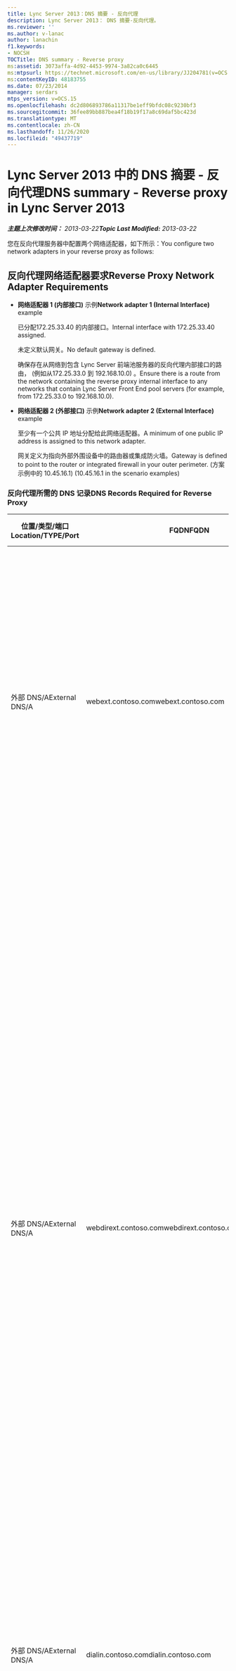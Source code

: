 ```yaml
---
title: Lync Server 2013：DNS 摘要 - 反向代理
description: Lync Server 2013： DNS 摘要-反向代理。
ms.reviewer: ''
ms.author: v-lanac
author: lanachin
f1.keywords:
- NOCSH
TOCTitle: DNS summary - Reverse proxy
ms:assetid: 3073affa-4d92-4453-9974-3a82ca0c6445
ms:mtpsurl: https://technet.microsoft.com/en-us/library/JJ204781(v=OCS.15)
ms:contentKeyID: 48183755
ms.date: 07/23/2014
manager: serdars
mtps_version: v=OCS.15
ms.openlocfilehash: dc2d806893786a11317be1eff9bfdc08c9230bf3
ms.sourcegitcommit: 36fee89bb887bea4f18b19f17a8c69daf5bc423d
ms.translationtype: MT
ms.contentlocale: zh-CN
ms.lasthandoff: 11/26/2020
ms.locfileid: "49437719"
---
```

# <a name="dns-summary---reverse-proxy-in-lync-server-2013"></a><span data-ttu-id="f1e98-103">Lync Server 2013 中的 DNS 摘要 - 反向代理</span><span class="sxs-lookup"><span data-stu-id="f1e98-103">DNS summary - Reverse proxy in Lync Server 2013</span></span>

<div data-xmlns="http://www.w3.org/1999/xhtml">

<div class="topic" data-xmlns="http://www.w3.org/1999/xhtml" data-msxsl="urn:schemas-microsoft-com:xslt" data-cs="https://msdn.microsoft.com/">

<div data-asp="https://msdn2.microsoft.com/asp">



</div>

<div id="mainSection">

<div id="mainBody"><span data-ttu-id="f1e98-104">

<span> </span></span><span class="sxs-lookup"><span data-stu-id="f1e98-104">

<span> </span></span></span>

<span data-ttu-id="f1e98-105">_**主题上次修改时间：** 2013-03-22_</span><span class="sxs-lookup"><span data-stu-id="f1e98-105">_**Topic Last Modified:** 2013-03-22_</span></span>

<span data-ttu-id="f1e98-106">您在反向代理服务器中配置两个网络适配器，如下所示：</span><span class="sxs-lookup"><span data-stu-id="f1e98-106">You configure two network adapters in your reverse proxy as follows:</span></span>

<div>

## <a name="reverse-proxy-network-adapter-requirements"></a><span data-ttu-id="f1e98-107">反向代理网络适配器要求</span><span class="sxs-lookup"><span data-stu-id="f1e98-107">Reverse Proxy Network Adapter Requirements</span></span>

  - <span data-ttu-id="f1e98-108">**网络适配器 1 (内部接口)** 示例</span><span class="sxs-lookup"><span data-stu-id="f1e98-108">**Network adapter 1 (Internal Interface)** example</span></span>
    
    <span data-ttu-id="f1e98-109">已分配172.25.33.40 的内部接口。</span><span class="sxs-lookup"><span data-stu-id="f1e98-109">Internal interface with 172.25.33.40 assigned.</span></span>
    
    <span data-ttu-id="f1e98-110">未定义默认网关。</span><span class="sxs-lookup"><span data-stu-id="f1e98-110">No default gateway is defined.</span></span>
    
    <span data-ttu-id="f1e98-111">确保存在从网络到包含 Lync Server 前端池服务器的反向代理内部接口的路由， (例如从172.25.33.0 到 192.168.10.0) 。</span><span class="sxs-lookup"><span data-stu-id="f1e98-111">Ensure there is a route from the network containing the reverse proxy internal interface to any networks that contain Lync Server Front End pool servers (for example, from 172.25.33.0 to 192.168.10.0).</span></span>

  - <span data-ttu-id="f1e98-112">**网络适配器 2 (外部接口)** 示例</span><span class="sxs-lookup"><span data-stu-id="f1e98-112">**Network adapter 2 (External Interface)** example</span></span>
    
    <span data-ttu-id="f1e98-113">至少有一个公共 IP 地址分配给此网络适配器。</span><span class="sxs-lookup"><span data-stu-id="f1e98-113">A minimum of one public IP address is assigned to this network adapter.</span></span>
    
    <span data-ttu-id="f1e98-114">网关定义为指向外部外围设备中的路由器或集成防火墙。</span><span class="sxs-lookup"><span data-stu-id="f1e98-114">Gateway is defined to point to the router or integrated firewall in your outer perimeter.</span></span> <span data-ttu-id="f1e98-115"> (方案示例中的 10.45.16.1) </span><span class="sxs-lookup"><span data-stu-id="f1e98-115">(10.45.16.1 in the scenario examples)</span></span>

### <a name="dns-records-required-for-reverse-proxy"></a><span data-ttu-id="f1e98-116">反向代理所需的 DNS 记录</span><span class="sxs-lookup"><span data-stu-id="f1e98-116">DNS Records Required for Reverse Proxy</span></span>

<table>
<colgroup>
<col style="width: 25%" />
<col style="width: 25%" />
<col style="width: 25%" />
<col style="width: 25%" />
</colgroup>
<thead>
<tr class="header">
<th><span data-ttu-id="f1e98-117">位置/类型/端口</span><span class="sxs-lookup"><span data-stu-id="f1e98-117">Location/TYPE/Port</span></span></th>
<th><span data-ttu-id="f1e98-118">FQDN</span><span class="sxs-lookup"><span data-stu-id="f1e98-118">FQDN</span></span></th>
<th><span data-ttu-id="f1e98-119">IP 地址</span><span class="sxs-lookup"><span data-stu-id="f1e98-119">IP address</span></span></th>
<th><span data-ttu-id="f1e98-120">映射到/批注</span><span class="sxs-lookup"><span data-stu-id="f1e98-120">Maps to/comments</span></span></th>
</tr>
</thead>
<tbody>
<tr class="odd">
<td><p><span data-ttu-id="f1e98-121">外部 DNS/A</span><span class="sxs-lookup"><span data-stu-id="f1e98-121">External DNS/A</span></span></p></td>
<td><p><span data-ttu-id="f1e98-122">webext.contoso.com</span><span class="sxs-lookup"><span data-stu-id="f1e98-122">webext.contoso.com</span></span></p></td>
<td><p><span data-ttu-id="f1e98-123">分配给外部已发布资源的侦听器</span><span class="sxs-lookup"><span data-stu-id="f1e98-123">Assigned listener for externally published resources</span></span></p></td>
<td><p><span data-ttu-id="f1e98-124">内部部署中的外部 web 服务。</span><span class="sxs-lookup"><span data-stu-id="f1e98-124">External web services from the internal deployment.</span></span> <span data-ttu-id="f1e98-125">对于将使用此反向代理的任何 SIP 域，可以为所有池和单个服务器定义和创建其他记录，并且已定义外部 web 服务。</span><span class="sxs-lookup"><span data-stu-id="f1e98-125">Additional records can be defined and created for all pools and single servers for any SIP domain that will use this reverse proxy, and has defined external web services.</span></span></p></td>
</tr>
<tr class="even">
<td><p><span data-ttu-id="f1e98-126">外部 DNS/A</span><span class="sxs-lookup"><span data-stu-id="f1e98-126">External DNS/A</span></span></p></td>
<td><p><span data-ttu-id="f1e98-127">webdirext.contoso.com</span><span class="sxs-lookup"><span data-stu-id="f1e98-127">webdirext.contoso.com</span></span></p></td>
<td><p><span data-ttu-id="f1e98-128">分配给外部已发布资源的侦听器</span><span class="sxs-lookup"><span data-stu-id="f1e98-128">Assigned listener for externally published resources</span></span></p></td>
<td><p><span data-ttu-id="f1e98-129">部署中的控制器或控制器池的外部 web 服务。</span><span class="sxs-lookup"><span data-stu-id="f1e98-129">External web services for the Directors or Director pools in your deployment.</span></span> <span data-ttu-id="f1e98-130">你可以定义任意多个控制器，因为不同的控制器可能与其他 SIP 域相关联。</span><span class="sxs-lookup"><span data-stu-id="f1e98-130">You can define as many Directors as there are distinct Directors, of which may be associated with other SIP domains.</span></span></p>
<div>

> [!IMPORTANT]  
> <span data-ttu-id="f1e98-131">定义和发布控制器的 DNS 记录既不是前端池，也不是控制器决策。</span><span class="sxs-lookup"><span data-stu-id="f1e98-131">Defining the DNS records for and publishing the Directors is not an either the Front End pool or the Director decision.</span></span> <span data-ttu-id="f1e98-132">如果您使用的是董事，则必须定义和发布 Director 和前端池外部 web 服务。</span><span class="sxs-lookup"><span data-stu-id="f1e98-132">You must define and publish both the Director and the Front End pool external web services if you are using Directors.</span></span> <span data-ttu-id="f1e98-133">如果在拓扑中定义了身份验证和其他使用) 的特定流量类型 (将首先发送给 Director。</span><span class="sxs-lookup"><span data-stu-id="f1e98-133">Specific traffic types (for authentication and other uses) will be sent to the Director first, if it is defined in the topology.</span></span>


</div></td>
</tr>
<tr class="odd">
<td><p><span data-ttu-id="f1e98-134">外部 DNS/A</span><span class="sxs-lookup"><span data-stu-id="f1e98-134">External DNS/A</span></span></p></td>
<td><p><span data-ttu-id="f1e98-135">dialin.contoso.com</span><span class="sxs-lookup"><span data-stu-id="f1e98-135">dialin.contoso.com</span></span></p></td>
<td><p><span data-ttu-id="f1e98-136">分配给外部已发布资源的侦听器</span><span class="sxs-lookup"><span data-stu-id="f1e98-136">Assigned listener for externally published resources</span></span></p></td>
<td><p><span data-ttu-id="f1e98-137">外部发布的电话拨入式会议</span><span class="sxs-lookup"><span data-stu-id="f1e98-137">Dial-in conferencing published externally</span></span></p></td>
</tr>
<tr class="even">
<td><p><span data-ttu-id="f1e98-138">外部 DNS/A</span><span class="sxs-lookup"><span data-stu-id="f1e98-138">External DNS/A</span></span></p></td>
<td><p><span data-ttu-id="f1e98-139">meet.contoso.com</span><span class="sxs-lookup"><span data-stu-id="f1e98-139">meet.contoso.com</span></span></p></td>
<td><p><span data-ttu-id="f1e98-140">分配给外部已发布资源的侦听器</span><span class="sxs-lookup"><span data-stu-id="f1e98-140">Assigned listener for externally published resources</span></span></p></td>
<td><p><span data-ttu-id="f1e98-141">外部发布的会议</span><span class="sxs-lookup"><span data-stu-id="f1e98-141">Conferences published externally</span></span></p></td>
</tr>
<tr class="odd">
<td><p><span data-ttu-id="f1e98-142">外部 DNS/A</span><span class="sxs-lookup"><span data-stu-id="f1e98-142">External DNS/A</span></span></p></td>
<td><p><span data-ttu-id="f1e98-143">officewebapps01.contoso.com</span><span class="sxs-lookup"><span data-stu-id="f1e98-143">officewebapps01.contoso.com</span></span></p></td>
<td><p><span data-ttu-id="f1e98-144">已分配 Office Web Apps 服务器侦听器</span><span class="sxs-lookup"><span data-stu-id="f1e98-144">Assigned listener for Office Web Apps Server</span></span></p></td>
<td><p><span data-ttu-id="f1e98-145">Office Web Apps 服务器内部部署或在外围部署，并且已发布外部客户端访问</span><span class="sxs-lookup"><span data-stu-id="f1e98-145">Office Web Apps Server deployed internally or in the perimeter, and published for external client access</span></span></p></td>
</tr>
<tr class="even">
<td><p><span data-ttu-id="f1e98-146">外部 DNS/A</span><span class="sxs-lookup"><span data-stu-id="f1e98-146">External DNS/A</span></span></p></td>
<td><p><span data-ttu-id="f1e98-147">lyncdiscover.contoso.com</span><span class="sxs-lookup"><span data-stu-id="f1e98-147">lyncdiscover.contoso.com</span></span></p></td>
<td><p><span data-ttu-id="f1e98-148">分配给外部已发布资源的侦听器</span><span class="sxs-lookup"><span data-stu-id="f1e98-148">Assigned listener for externally published resources</span></span></p></td>
<td><p><span data-ttu-id="f1e98-149">Lync 发现外部发布的自动发现的外部记录，包括移动性、Microsoft Lync Web App 和计划程序 Web 应用</span><span class="sxs-lookup"><span data-stu-id="f1e98-149">Lync Discover External record for externally published AutoDiscover, and includes Mobility, Microsoft Lync Web App, and scheduler Web app</span></span></p></td>
</tr><span data-ttu-id="f1e98-150">
</tbody>
</table>


</div>

</div>

<span> </span>

</div>

</div>

</span><span class="sxs-lookup"><span data-stu-id="f1e98-150">
</tbody>
</table>


</div>

</div>

<span> </span>

</div>

</div>

</span></span></div>

